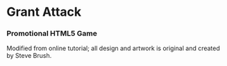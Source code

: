 <h1>Grant Attack</h1>
<h3>Promotional HTML5 Game</h3>
<p>Modified from online tutorial; all design and artwork is original and created by Steve Brush.</p>